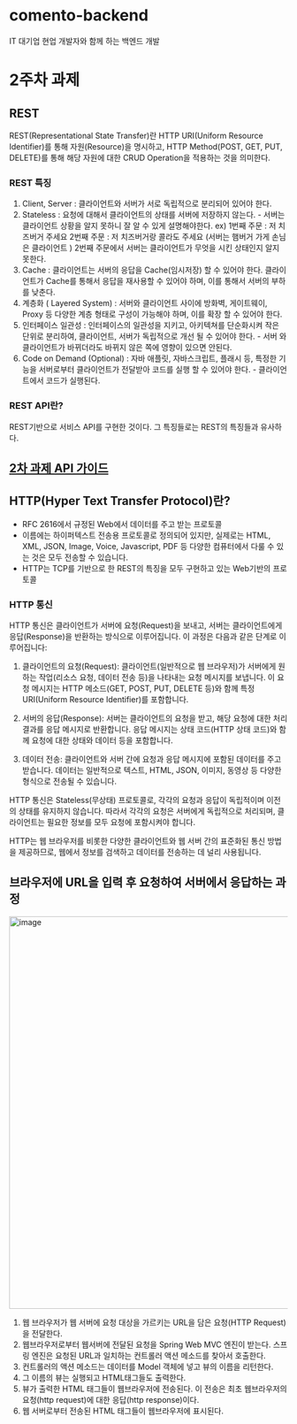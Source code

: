 # comento-backend
IT 대기업 현업 개발자와 함께 하는 백엔드 개발 

# 2주차 과제

## REST
REST(Representational State Transfer)란 HTTP URI(Uniform Resource Identifier)를 통해 자원(Resource)을 명시하고, HTTP Method(POST, GET, PUT, DELETE)를 통해 해당 자원에 대한 CRUD Operation을 적용하는 것을 의미한다.
### REST 특징
1. Client, Server : 클라이언트와 서버가 서로 독립적으로 분리되어 있어야 한다.
2. Stateless : 요청에 대해서 클라이언트의 상태를 서버에 저장하지 않는다. - 서버는 클라이언트 상황을 알지 못하니 잘 알 수 있게 설명해야한다. ex) 1번째 주문 : 저 치즈버거 주세요 2번째 주문 : 저 치즈버거랑 콜라도 주세요 (서버는 햄버거 가게 손님은 클라이언트 ) 2번째 주문에서 서버는 클라이언트가 무엇을 시킨 상태인지 알지 못한다.
3. Cache : 클라이언트는 서버의 응답을  Cache(임시저장) 할 수 있어야 한다. 클라이언트가 Cache를 통해서 응답을 재사용할 수 있어야 하며, 이를 통해서 서버의 부하를 낮춘다.
4. 계층화 ( Layered System) : 서버와 클라이언트 사이에 방화벽, 게이트웨이, Proxy 등 다양한 계층 형태로 구성이 가능해야 하며, 이를 확장 할 수 있어야 한다.
5. 인터페이스 일관성 : 인터페이스의 일관성을 지키고, 아키텍쳐를 단순화시켜 작은 단위로 분리하여, 클라이언트, 서버가 독립적으로 개선 될 수 있어야 한다. - 서버 와 클라이언트가 바뀌더라도 바뀌지 않은 쪽에 영향이 있으면 안된다.
6. Code on Demand (Optional) : 자바 애플릿, 자바스크립트, 플래시 등, 특정한 기능을 서버로부터 클라이언트가 전달받아 코드를 실행 할 수 있어야 한다. - 클라이언트에서 코드가 실행된다.
### REST API란?

REST기반으로 서비스 API를 구현한 것이다.
그 특징들로는 REST의 특징들과 유사하다.

## [2차 과제 API 가이드](https://github.com/SongJwans/comento/blob/main/%E1%84%89%E1%85%A5%E1%84%87%E1%85%A5%E1%84%80%E1%85%A2%E1%84%87%E1%85%A1%E1%86%AF%E1%84%8C%E1%85%A1%20%E1%84%8E%E1%85%B1%E1%84%8B%E1%85%A5%E1%86%B8%20%E1%84%8C%E1%85%A5%E1%86%AB%E1%84%85%E1%85%A3%E1%86%A8%20API%20%E1%84%80%E1%85%A1%E1%84%8B%E1%85%B5%E1%84%83%E1%85%B3.pdf)

## HTTP(Hyper Text Transfer Protocol)란?
- RFC 2616에서 규정된 Web에서 데이터를 주고 받는 프로토콜
- 이름에는 하이퍼텍스트 전송용 프로토콜로 정의되어 있지만, 실제로는 HTML, XML, JSON, Image, Voice, Javascript, PDF 등 다양한 컴퓨터에서 다룰 수 있는 것은 모두 전송할 수 있습니다.
- HTTP는 TCP를 기반으로 한 REST의 특징을 모두 구현하고 있는 Web기반의 프로토콜

### HTTP 통신
HTTP 통신은 클라이언트가 서버에 요청(Request)을 보내고, 서버는 클라이언트에게 응답(Response)을 반환하는 방식으로 이루어집니다. 이 과정은 다음과 같은 단계로 이루어집니다:

1. 클라이언트의 요청(Request):
클라이언트(일반적으로 웹 브라우저)가 서버에게 원하는 작업(리소스 요청, 데이터 전송 등)을 나타내는 요청 메시지를 보냅니다. 이 요청 메시지는 HTTP 메소드(GET, POST, PUT, DELETE 등)와 함께 특정 URI(Uniform Resource Identifier)를 포함합니다.

2. 서버의 응답(Response):
서버는 클라이언트의 요청을 받고, 해당 요청에 대한 처리 결과를 응답 메시지로 반환합니다. 응답 메시지는 상태 코드(HTTP 상태 코드)와 함께 요청에 대한 상태와 데이터 등을 포함합니다.

3. 데이터 전송:
클라이언트와 서버 간에 요청과 응답 메시지에 포함된 데이터를 주고받습니다. 데이터는 일반적으로 텍스트, HTML, JSON, 이미지, 동영상 등 다양한 형식으로 전송될 수 있습니다.

HTTP 통신은 Stateless(무상태) 프로토콜로, 각각의 요청과 응답이 독립적이며 이전의 상태를 유지하지 않습니다. 따라서 각각의 요청은 서버에게 독립적으로 처리되며, 클라이언트는 필요한 정보를 모두 요청에 포함시켜야 합니다.

HTTP는 웹 브라우저를 비롯한 다양한 클라이언트와 웹 서버 간의 표준화된 통신 방법을 제공하므로, 웹에서 정보를 검색하고 데이터를 전송하는 데 널리 사용됩니다.


## 브라우저에 URL을 입력 후 요청하여 서버에서 응답하는 과정

<img width="710" alt="image" src="https://github.com/SongJwans/comento/assets/104306841/c2f7ed1e-b312-4fbd-bbd6-f4a95569c403">

1. 웹 브라우저가 웹 서버에 요청 대상을 가르키는 URL을 담은 요청(HTTP Request)을 전달한다.
2. 웹브라우저로부터 웹서버에 전달된 요청을 Spring Web MVC 엔진이 받는다. 스프링 엔진은 요청된 URL과 일치하는 컨트롤러 액션 메소드를 찾아서 호출한다.
3. 컨트롤러의 액션 메소드는 데이터를 Model 객체에 넣고 뷰의 이름을 리턴한다.
4. 그 이름의 뷰는 실행되고 HTML태그들도 출력한다.
5. 뷰가 출력한 HTML 태그들이 웹브라우저에 전송된다. 이 전송은 최초 웹브라우저의 요청(http request)에 대한 응답(http response)이다.
6. 웹 서버로부터 전송된 HTML 태그들이 웹브라우저에 표시된다.
